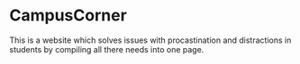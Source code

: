 # CampusCorner
This is a website which solves issues with procastination and distractions in students by compiling all there needs into one page.
